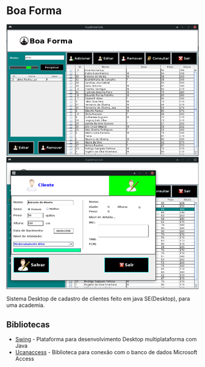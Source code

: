 # Boa Forma

![Tela inicial](./home.png)
![Tela inicial](./homeforme.png)

  Sistema Desktop de cadastro de clientes feito em java SE(Desktop), para uma academia.

## Bibliotecas

* [Swing](https://pt.wikipedia.org/wiki/Swing_(Java)) - Plataforma para desenvolvimento Desktop multiplataforma com Java
* [Ucanaccess](http://ucanaccess.sourceforge.net/site.html) - Biblioteca para conexão com o banco de dados Microsoft Access
